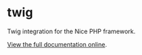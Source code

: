 twig
====

Twig integration for the Nice PHP framework.

[View the full documentation online](http://docs.niceframework.com/nice/latest/extensions/twig).

